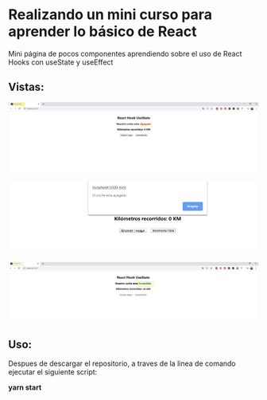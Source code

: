 
# Realizando un mini curso para aprender lo básico de React
Mini página de pocos componentes aprendiendo sobre el uso de React Hooks con useState y useEffect

## Vistas:
![Apagado](vistas/Apagado.jpg)


![Apagado Incremento fallido](vistas/ApagadoInc.jpg)


![Encendido](vistas/Encendido.jpg)


## Uso:

Despues de descargar el repositorio, a traves de la linea de comando ejecutar el siguiente script:

**yarn start**

